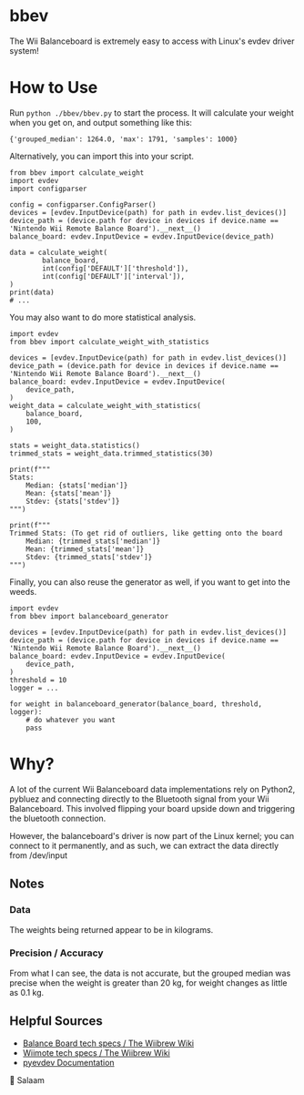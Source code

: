 # bbev
The Wii Balanceboard is extremely easy to access with Linux's evdev driver system!

# How to Use
Run `python ./bbev/bbev.py` to start the process.  It will calculate your weight when you get on, and output something like this:

```
{'grouped_median': 1264.0, 'max': 1791, 'samples': 1000}
```

Alternatively, you can import this into your script.

```python3
from bbev import calculate_weight
import evdev
import configparser

config = configparser.ConfigParser()
devices = [evdev.InputDevice(path) for path in evdev.list_devices()]
device_path = (device.path for device in devices if device.name == 'Nintendo Wii Remote Balance Board').__next__()
balance_board: evdev.InputDevice = evdev.InputDevice(device_path)

data = calculate_weight(
        balance_board,
        int(config['DEFAULT']['threshold']),
        int(config['DEFAULT']['interval']),
)
print(data)
# ...
```

You may also want to do more statistical analysis.
```python3
import evdev
from bbev import calculate_weight_with_statistics

devices = [evdev.InputDevice(path) for path in evdev.list_devices()]
device_path = (device.path for device in devices if device.name == 'Nintendo Wii Remote Balance Board').__next__()
balance_board: evdev.InputDevice = evdev.InputDevice(
    device_path,
)
weight_data = calculate_weight_with_statistics(
    balance_board,
    100,
)

stats = weight_data.statistics()
trimmed_stats = weight_data.trimmed_statistics(30)

print(f"""
Stats:
    Median: {stats['median']}
    Mean: {stats['mean']}
    Stdev: {stats['stdev']}
""")

print(f"""
Trimmed Stats: (To get rid of outliers, like getting onto the board
    Median: {trimmed_stats['median']}
    Mean: {trimmed_stats['mean']}
    Stdev: {trimmed_stats['stdev']}
""")
```

Finally, you can also reuse the generator as well, if you want to get into the weeds.

```python3
import evdev
from bbev import balanceboard_generator

devices = [evdev.InputDevice(path) for path in evdev.list_devices()]
device_path = (device.path for device in devices if device.name == 'Nintendo Wii Remote Balance Board').__next__()
balance_board: evdev.InputDevice = evdev.InputDevice(
    device_path,
)
threshold = 10
logger = ...

for weight in balanceboard_generator(balance_board, threshold, logger):
    # do whatever you want
    pass
```

# Why?
A lot of the current Wii Balanceboard data implementations rely on Python2, pybluez and connecting directly to the Bluetooth signal from your Wii Balanceboard.  This involved flipping your board upside down and triggering the bluetooth connection.

However, the balanceboard's driver is now part of the Linux kernel; you can connect to it permanently, and as such, we can extract the data directly from /dev/input

## Notes
### Data
The weights being returned appear to be in kilograms.  

### Precision / Accuracy
From what I can see, the data is not accurate, but the grouped median was precise when the weight is greater than 20 kg, for weight changes as little as 0.1 kg.

## Helpful Sources

- [Balance Board tech specs / The Wiibrew Wiki](http://wiibrew.org/wiki/Wii_Balance_Board)
- [Wiimote tech specs / The Wiibrew Wiki](http://wiibrew.org/wiki/Wiimote)
- [pyevdev Documentation](https://python-evdev.readthedocs.io/en/latest/index.html)

:wave: Salaam
